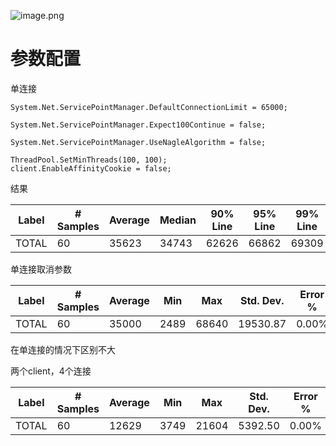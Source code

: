 
![image.png](https://raw.githubusercontent.com/StoryKing123/pics/main//20250404130647135.png)

# 参数配置
单连接
```
System.Net.ServicePointManager.DefaultConnectionLimit = 65000;

System.Net.ServicePointManager.Expect100Continue = false;

System.Net.ServicePointManager.UseNagleAlgorithm = false;

ThreadPool.SetMinThreads(100, 100);
client.EnableAffinityCookie = false;
```

结果

| Label | # Samples | Average | Median | 90% Line | 95% Line | 99% Line | Min | Maximum | Error % | Throughput | Received KB/sec | Sent KB/sec |
|---|---|---|---|---|---|---|---|---|---|---|---|---|
| TOTAL | 60 | 35623 | 34743 | 62626 | 66862 | 69309 | 2355 | 69324 | 0.00% | 25.1/min | 1009.64 | 0.05 |


单连接取消参数


| Label | # Samples | Average | Min | Max | Std. Dev. | Error % | Throughput | Received KB/sec | Sent KB/sec | Avg. Bytes |
|---|---|---|---|---|---|---|---|---|---|---|
| TOTAL | 60 | 35000 | 2489 | 68640 | 19530.87 | 0.00% | 23.3/min | 935.98 | 0.05 | 2469699.0 |

在单连接的情况下区别不大


两个client，4个连接

| Label | # Samples | Average | Min | Max | Std. Dev. | Error % | Throughput | Received KB/sec | Sent KB/sec | Avg. Bytes |
|---|---|---|---|---|---|---|---|---|---|---|
| TOTAL | 60 | 12629 | 3749 | 21604 | 5392.50 | 0.00% | 29.9/min | 1200.23 | 0.06 | 2469699.0 |



